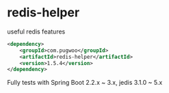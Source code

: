 # redis-helper
useful redis features

```xml
<dependency>
	<groupId>com.pugwoo</groupId>
	<artifactId>redis-helper</artifactId>
	<version>1.5.4</version>
</dependency>
```

Fully tests with Spring Boot 2.2.x ~ 3.x, jedis 3.1.0 ~ 5.x